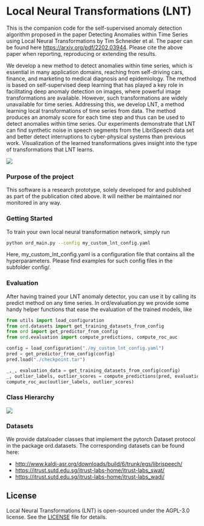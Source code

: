 # Local Neural Transformations (LNT)

This is the companion code for the self-supervised anomaly detection algorithm proposed in the paper
Detecting Anomalies within Time Series using Local Neural Transformations by Tim Schneider et al. The paper can
be found here https://arxiv.org/pdf/2202.03944. Please cite the
above paper when reporting, reproducing or extending the results.

We develop a new method to detect anomalies within time series, which is essential in many application domains, reaching from self-driving cars, finance, and marketing to medical diagnosis and epidemiology.
The method is based on self-supervised deep learning that has played a key role in facilitating deep anomaly detection on images, where powerful image transformations are available.
However, such transformations are widely unavailable for time series. Addressing this, we develop LNT, a method learning local transformations of time series from data.
The method produces an anomaly score for each time step and thus can be used to detect anomalies within time series. Our experiments demonstrate that LNT can find synthetic noise in speech segments from the LibriSpeech data set and better detect interruptions to cyber-physical systems than previous work.
Visualization of the learned transformations gives insight into the type of transformations that LNT learns.

![](img/overview_small.png)

### Purpose of the project

This software is a research prototype, solely developed for and published as part of the publication cited above. It will neither be maintained nor monitored in any way.

### Getting Started

To train your own local neural transformation network, simply run

```bash
python ord_main.py --config my_custom_lnt_config.yaml
```

Here, my_custom_lnt_config.yaml is a configuration file that contains all the hyperparameters.
Please find examples for such config files in the subfolder config/.

### Evaluation

After having trained your LNT anomaly detector, you can use it by calling its predict method on any time series.
In ord/evaluation.py we provide some handy helper functions that ease the evaluation of the trained models, like

```python
from utils import load_configuration
from ord.datasets import get_training_datasets_from_config
from ord import get_predictor_from_config
from ord.evaluation import compute_predictions, compute_roc_auc

config = load_configuration("./my_custom_lnt_config.yaml")
pred = get_predictor_from_config(config)
pred.load("./checkpoint.tar")

_,_, evaluation_data = get_training_datasets_from_config(config)
_, outlier_labels, outlier_scores = compute_predictions(pred, evaluation_data)
compute_roc_auc(outlier_labels, outlier_scores)
```

### Class Hierarchy

![](img/uml.png)

### Datasets

We provide dataloader classes that implement the pytorch Dataset protocol in the package ord.datasets.
The corresponding datasets can be found here:

- http://www.kaldi-asr.org/downloads/build/6/trunk/egs/librispeech/
- https://itrust.sutd.edu.sg/itrust-labs-home/itrust-labs_swat/
- https://itrust.sutd.edu.sg/itrust-labs-home/itrust-labs_wadi/

## License

Local Neural Transformations (LNT) is open-sourced under the AGPL-3.0 license. See the
[LICENSE](LICENSE) file for details.
